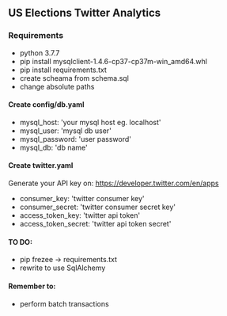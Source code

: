 ## US Elections Twitter Analytics
### Requirements
- python 3.7.7
- pip install mysqlclient-1.4.6-cp37-cp37m-win_amd64.whl
- pip install requirements.txt
- create scheama from schema.sql
- change absolute paths

#### Create config/db.yaml

- mysql_host: 'your mysql host eg. localhost'
- mysql_user: 'mysql db user'
- mysql_password: 'user password'
- mysql_db: 'db name'


#### Create twitter.yaml

Generate your API key on:
https://developer.twitter.com/en/apps

- consumer_key: 'twitter consumer key'
- consumer_secret: 'twitter consumer secret key'
- access_token_key: 'twitter api token'
- access_token_secret: 'twitter api token secret'

#### TO DO:
- pip frezee -> requirements.txt
- rewrite to use SqlAlchemy

#### Remember to:
- perform batch transactions

